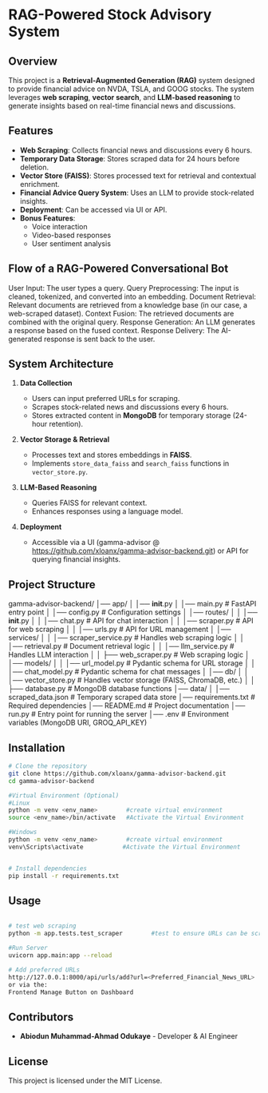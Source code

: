 # RAG-Powered Stock Advisory System

## Overview
This project is a **Retrieval-Augmented Generation (RAG)** system designed to provide financial advice on NVDA, TSLA, and GOOG stocks. The system leverages **web scraping**, **vector search**, and **LLM-based reasoning** to generate insights based on real-time financial news and discussions.

## Features
- **Web Scraping**: Collects financial news and discussions every 6 hours.
- **Temporary Data Storage**: Stores scraped data for 24 hours before deletion.
- **Vector Store (FAISS)**: Stores processed text for retrieval and contextual enrichment.
- **Financial Advice Query System**: Uses an LLM to provide stock-related insights.
- **Deployment**: Can be accessed via UI or API.
- **Bonus Features**:
  - Voice interaction
  - Video-based responses
  - User sentiment analysis

## Flow of a RAG-Powered Conversational Bot
User Input: The user types a query.
Query Preprocessing: The input is cleaned, tokenized, and converted into an embedding.
Document Retrieval: Relevant documents are retrieved from a knowledge base (in our case, a web-scraped dataset).
Context Fusion: The retrieved documents are combined with the original query.
Response Generation: An LLM generates a response based on the fused context.
Response Delivery: The AI-generated response is sent back to the user.

## System Architecture
1. **Data Collection**
   - Users can input preferred URLs for scraping.
   - Scrapes stock-related news and discussions every 6 hours.
   - Stores extracted content in **MongoDB** for temporary storage (24-hour retention).

2. **Vector Storage & Retrieval**
   - Processes text and stores embeddings in **FAISS**.
   - Implements `store_data_faiss` and `search_faiss` functions in `vector_store.py`.

3. **LLM-Based Reasoning**
   - Queries FAISS for relevant context.
   - Enhances responses using a language model.

4. **Deployment**
   - Accessible via a UI (gamma-advisor @ https://github.com/xloanx/gamma-advisor-backend.git) or API for querying financial insights.


## Project Structure
gamma-advisor-backend/
│── app/
│   │── __init__.py
│   │── main.py                  # FastAPI entry point
│   │── config.py                # Configuration settings
│   │── routes/
│   │   │── __init__.py
│   │   │── chat.py              # API for chat interaction
│   │   │── scraper.py           # API for web scraping
│   │   │── urls.py              # API for URL management
│   │── services/
│   │   │── scraper_service.py   # Handles web scraping logic
│   │   │── retrieval.py         # Document retrieval logic
│   │   │── llm_service.py       # Handles LLM interaction
│   │   ├── web_scraper.py  # Web scraping logic
│   │── models/
│   │   │── url_model.py         # Pydantic schema for URL storage
│   │   │── chat_model.py        # Pydantic schema for chat messages
│   │── db/
│   │   │── vector_store.py      # Handles vector storage (FAISS, ChromaDB, etc.)
│   │   ├── database.py  # MongoDB database functions
│── data/
│   │── scraped_data.json        # Temporary scraped data store
│── requirements.txt             # Required dependencies
│── README.md                    # Project documentation
│── run.py                       # Entry point for running the server
│── .env                         # Environment variables (MongoDB URI, GROQ_API_KEY)







## Installation
```sh
# Clone the repository
git clone https://github.com/xloanx/gamma-advisor-backend.git
cd gamma-advisor-backend

#Virtual Environment (Optional)
#Linux
python -m venv <env_name>        #create virtual environment
source <env_name>/bin/activate   #Activate the Virtual Environment

#Windows
python -m venv <env_name>        #create virtual environment
venv\Scripts\activate           #Activate the Virtual Environment


# Install dependencies
pip install -r requirements.txt
```

## Usage
```sh

# test web scraping
python -m app.tests.test_scraper        #test to ensure URLs can be scraped

#Run Server
uvicorn app.main:app --reload

# Add preferred URLs
http://127.0.0.1:8000/api/urls/add?url=<Preferred_Financial_News_URL>
or via the: 
Frontend Manage Button on Dashboard

```


## Contributors
- **Abiodun Muhammad-Ahmad Odukaye** - Developer & AI Engineer

## License
This project is licensed under the MIT License.
